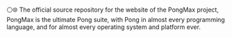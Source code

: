 ⚪️🌐️ The official source repository for the website of the PongMax project, PongMax is the ultimate Pong suite, with Pong in almost every programming language, and for almost every operating system and platform ever.
